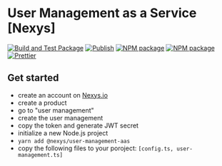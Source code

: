 # User Management as a Service [Nexys]

[![Build and Test Package](https://github.com/nexys-system/user-management-aas/actions/workflows/test.yml/badge.svg)](https://github.com/nexys-system/user-management-aas/actions/workflows/test.yml)
[![Publish](https://github.com/nexys-system/user-management-aas/actions/workflows/publish.yml/badge.svg)](https://github.com/nexys-system/user-management-aas/actions/workflows/publish.yml)
[![NPM package](https://badge.fury.io/js/%40nexys%2Fuser-management-aas.svg)](https://www.npmjs.com/package/@nexys/user-management-aas)
[![NPM package](https://img.shields.io/npm/v/@nexys/user-management-aas.svg)](https://www.npmjs.com/package/@nexys/user-management-aas)
[![Prettier](https://img.shields.io/badge/code_style-prettier-ff69b4.svg)](https://prettier.io/)

## Get started

- create an account on [Nexys.io](https://app.nexys.io)
- create a product
- go to "user management"
- create the user management
- copy the token and generate JWT secret
- initialize a new Node.js project
- `yarn add @nexys/user-management-aas`
- copy the following files to your poroject: `[config.ts, user-management.ts]`
